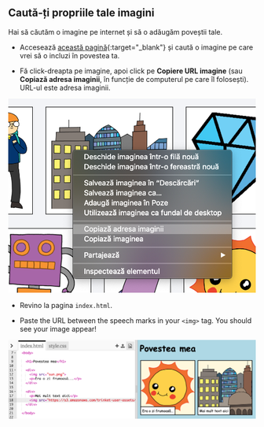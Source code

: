 ## Caută-ți propriile tale imagini

Hai să căutăm o imagine pe internet și să o adăugăm poveștii tale.

+ Accesează [această pagină](http://jumpto.cc/html-images){:target="_blank"} și caută o imagine pe care vrei să o incluzi în povestea ta.

+ Fă click-dreapta pe imagine, apoi click pe **Copiere URL imagine** (sau **Copiază adresa imaginii**, în funcție de computerul pe care îl folosești). URL-ul este adresa imaginii.

![screenshot](images/story-url.png)

+ Revino la pagina `index.html`.

+ Paste the URL between the speech marks in your `<img>` tag. You should see your image appear!

![screenshot](images/story-image.png)